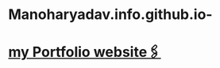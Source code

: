 # Manoharyadav.info.github.io-
<h1 align="left"><a href="https://manoharyadav7080.github.io/Manoharyadav.info.github.io/" target="blank">my Portfolio website🖇️</a></h1>
